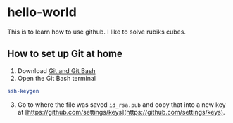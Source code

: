 # hello-world
This is to learn how to use github.
I like to solve rubiks cubes.

## How to set up Git at home

1. Download [Git and Git Bash](https://git-scm.com/downloads)
2. Open the Git Bash terminal

```bash
ssh-keygen
```

3. Go to where the file was saved `id_rsa.pub` and copy that into a new key at [https://github.com/settings/keys](https://github.com/settings/keys).

